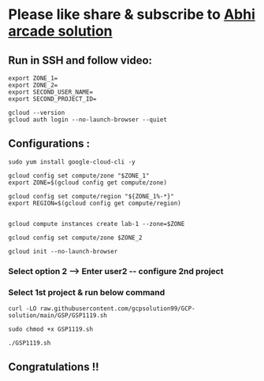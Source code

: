 # Please like share & subscribe to [Abhi arcade solution](http://www.youtube.com/@Abhi_Arcade_Solution)

## Run in SSH and follow video:

```
export ZONE_1=
export ZONE_2=
export SECOND_USER_NAME=
export SECOND_PROJECT_ID=
```

```
gcloud --version
gcloud auth login --no-launch-browser --quiet
```
## Configurations :
```
sudo yum install google-cloud-cli -y

gcloud config set compute/zone "$ZONE_1"
export ZONE=$(gcloud config get compute/zone)

gcloud config set compute/region "${ZONE_1%-*}"
export REGION=$(gcloud config get compute/region)


gcloud compute instances create lab-1 --zone=$ZONE

gcloud config set compute/zone $ZONE_2

gcloud init --no-launch-browser
```

### Select option 2 --> Enter user2 -- configure 2nd project

### Select 1st project & run below command

```
curl -LO raw.githubusercontent.com/gcpsolution99/GCP-solution/main/GSP/GSP1119.sh

sudo chmod +x GSP1119.sh

./GSP1119.sh
```


## Congratulations !!
